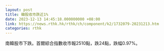 ```yaml
---
layout: post
title: 韓股收市跌近1%
date: 2023-12-13 14:45:18.000000000 +08:00
link: https://news.rthk.hk/rthk/ch/component/k2/1732079-20231213.htm
categories: rthk
---
```


南韓股市下跌。首爾綜合指數收市報2510點，跌24點，跌幅0.97%。
